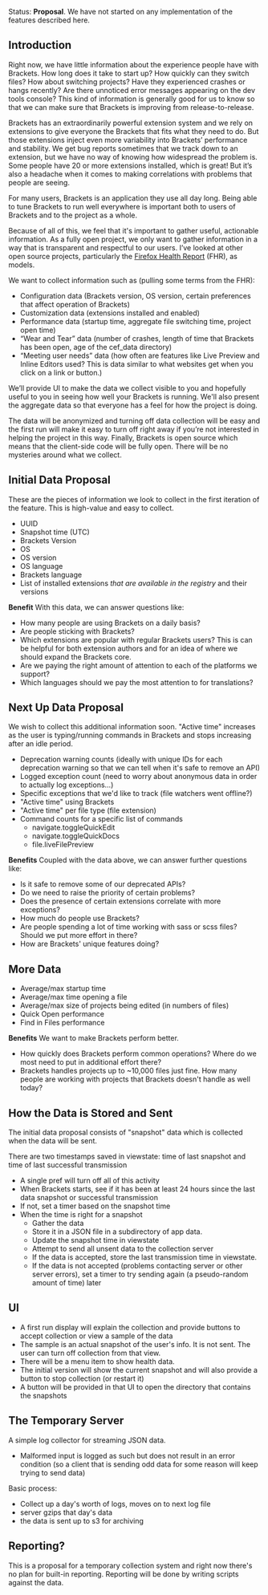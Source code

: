 Status: **Proposal**. We have not started on any implementation of the features described here.

## Introduction

Right now, we have little information about the experience people have with Brackets. How long does it take to start up? How quickly can they switch files? How about switching projects? Have they experienced crashes or hangs recently? Are there unnoticed error messages appearing on the dev tools console? This kind of information is generally good for us to know so that we can make sure that Brackets is improving from release-to-release.

Brackets has an extraordinarily powerful extension system and we rely on extensions to give everyone the Brackets that fits what they need to do. But those extensions inject even more variability into Brackets’ performance and stability. We get bug reports sometimes that we track down to an extension, but we have no way of knowing how widespread the problem is. Some people have 20 or more extensions installed, which is great! But it’s also a headache when it comes to making correlations with problems that people are seeing.

For many users, Brackets is an application they use all day long. Being able to tune Brackets to run well everywhere is important both to users of Brackets and to the project as a whole.

Because of all of this, we feel that it's important to gather useful, actionable information. As a fully open project, we only want to gather information in a way that is transparent and respectful to our users. I’ve looked at other open source projects, particularly the [Firefox Health Report](https://blog.mozilla.org/metrics/2012/09/21/firefox-health-report/) (FHR), as models.

We want to collect information such as (pulling some terms from the FHR):

* Configuration data (Brackets version, OS version, certain preferences that affect operation of Brackets)
* Customization data (extensions installed and enabled)
* Performance data (startup time, aggregate file switching time, project open time)
* “Wear and Tear” data (number of crashes, length of time that Brackets has been open, age of the cef_data directory)
* “Meeting user needs” data (how often are features like Live Preview and Inline Editors used? This is data similar to what websites get when you click on a link or button.)

We’ll provide UI to make the data we collect visible to you and hopefully useful to you in seeing how well your Brackets is running. We'll also present the aggregate data so that everyone has a feel for how the project is doing.

The data will be anonymized and turning off data collection will be easy and the first run will make it easy to turn off right away if you’re not interested in helping the project in this way. Finally, Brackets is open source which means that the client-side code will be fully open. There will be no mysteries around what we collect.

## Initial Data Proposal

These are the pieces of information we look to collect in the first iteration of the feature. This is high-value and easy to collect.

* UUID
* Snapshot time (UTC)
* Brackets Version
* OS
* OS version
* OS language
* Brackets language
* List of installed extensions *that are available in the registry* and their versions

**Benefit** With this data, we can answer questions like:

* How many people are using Brackets on a daily basis?
* Are people sticking with Brackets?
* Which extensions are popular with regular Brackets users? This is can be helpful for both extension authors and for an idea of where we should expand the Brackets core.
* Are we paying the right amount of attention to each of the platforms we support?
* Which languages should we pay the most attention to for translations?

## Next Up Data Proposal

We wish to collect this additional information soon. "Active time" increases as the user is typing/running commands in Brackets and stops increasing after an idle period.

* Deprecation warning counts (ideally with unique IDs for each deprecation warning so that we can tell when it's safe to remove an API)
* Logged exception count (need to worry about anonymous data in order to actually log exceptions...)
* Specific exceptions that we'd like to track (file watchers went offline?)
* "Active time" using Brackets
* "Active time" per file type (file extension)
* Command counts for a specific list of commands
    * navigate.toggleQuickEdit
    * navigate.toggleQuickDocs
    * file.liveFilePreview

**Benefits** Coupled with the data above, we can answer further questions like:

* Is it safe to remove some of our deprecated APIs?
* Do we need to raise the priority of certain problems?
* Does the presence of certain extensions correlate with more exceptions?
* How much do people use Brackets?
* Are people spending a lot of time working with sass or scss files? Should we put more effort in there?
* How are Brackets' unique features doing?

## More Data

* Average/max startup time
* Average/max time opening a file
* Average/max size of projects being edited (in numbers of files)
* Quick Open performance
* Find in Files performance

**Benefits** We want to make Brackets perform better.

* How quickly does Brackets perform common operations? Where do we most need to put in additional effort there?
* Brackets handles projects up to ~10,000 files just fine. How many people are working with projects that Brackets doesn't handle as well today?

## How the Data is Stored and Sent

The initial data proposal consists of "snapshot" data which is collected when the data will be sent.

There are two timestamps saved in viewstate: time of last snapshot and time of last successful transmission

* A single pref will turn off all of this activity
* When Brackets starts, see if it has been at least 24 hours since the last data snapshot or successful transmission
* If not, set a timer based on the snapshot time
* When the time is right for a snapshot
    * Gather the data
    * Store it in a JSON file in a subdirectory of app data.
    * Update the snapshot time in viewstate
    * Attempt to send all unsent data to the collection server
    * If the data is accepted, store the last transmission time in viewstate.
    * If the data is not accepted (problems contacting server or other server errors), set a timer to try sending again (a pseudo-random amount of time) later

## UI

* A first run display will explain the collection and provide buttons to accept collection or view a sample of the data
* The sample is an actual snapshot of the user's info. It is not sent. The user can turn off collection from that view.
* There will be a menu item to show health data.
* The initial version will show the current snapshot and will also provide a button to stop collection (or restart it)
* A button will be provided in that UI to open the directory that contains the snapshots

## The Temporary Server

A simple log collector for streaming JSON data.

* Malformed input is logged as such but does not result in an error condition (so a client that is sending odd data for some reason will keep trying to send data)

Basic process:

* Collect up a day's worth of logs, moves on to next log file
* server gzips that day's data
* the data is sent up to s3 for archiving

## Reporting?

This is a proposal for a temporary collection system and right now there's no plan for built-in reporting. Reporting will be done by writing scripts against the data.
